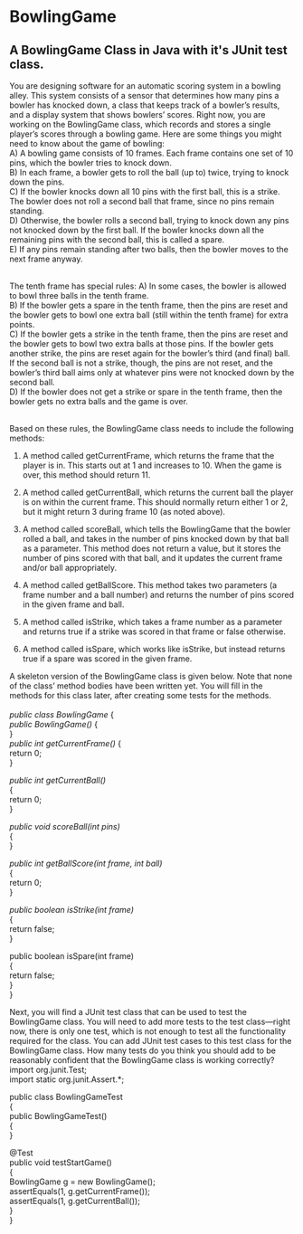 # BowlingGame
<h2> A BowlingGame Class in Java with it's JUnit test class. </h2>

You are designing software for an automatic scoring system in a bowling alley. This
system consists of a sensor that determines how many pins a bowler has knocked
down, a class that keeps track of a bowler’s results, and a display system that shows
bowlers’ scores. Right now, you are working on the BowlingGame class, which
records and stores a single player’s scores through a bowling game.
Here are some things you might need to know about the game of bowling: <br>
A) A bowling game consists of 10 frames. Each frame contains one set of 10 pins,
which the bowler tries to knock down. <br>
B) In each frame, a bowler gets to roll the ball (up to) twice, trying to knock down the
pins.<br>
C) If the bowler knocks down all 10 pins with the first ball, this is a strike. The
bowler does not roll a second ball that frame, since no pins remain standing.<br>
D) Otherwise, the bowler rolls a second ball, trying to knock down any pins not
knocked down by the first ball. If the bowler knocks down all the remaining pins
with the second ball, this is called a spare.<br>
E) If any pins remain standing after two balls, then the bowler moves to the next
frame anyway.<br> <br>

The tenth frame has special rules:
A) In some cases, the bowler is allowed to bowl three balls in the tenth frame.<br>
B) If the bowler gets a spare in the tenth frame, then the pins are reset and the
bowler gets to bowl one extra ball (still within the tenth frame) for extra points.<br>
C) If the bowler gets a strike in the tenth frame, then the pins are reset and the
bowler gets to bowl two extra balls at those pins. If the bowler gets another
strike, the pins are reset again for the bowler’s third (and final) ball. If the
second ball is not a strike, though, the pins are not reset, and the bowler’s third
ball aims only at whatever pins were not knocked down by the second ball.<br>
D) If the bowler does not get a strike or spare in the tenth frame, then the bowler
gets no extra balls and the game is over.<br><br>

Based on these rules, the BowlingGame class needs to include the following methods:
1) A method called getCurrentFrame, which returns the frame that the player is in.
This starts out at 1 and increases to 10. When the game is over, this method should
return 11.

2) A method called getCurrentBall, which returns the current ball the player is on
within the current frame. This should normally return either 1 or 2, but it might
return 3 during frame 10 (as noted above).

3) A method called scoreBall, which tells the BowlingGame that the bowler rolled a
ball, and takes in the number of pins knocked down by that ball as a parameter.
This method does not return a value, but it stores the number of pins scored with
that ball, and it updates the current frame and/or ball appropriately.

4) A method called getBallScore. This method takes two parameters (a frame number
and a ball number) and returns the number of pins scored in the given frame and
ball.

5) A method called isStrike, which takes a frame number as a parameter and returns
true if a strike was scored in that frame or false otherwise.

6) A method called isSpare, which works like isStrike, but instead returns true if a
spare was scored in the given frame.

A skeleton version of the BowlingGame class is given below. Note that none of the
class’ method bodies have been written yet. You will fill in the methods for this class
later, after creating some tests for the methods.
<br><br>
<i>public class BowlingGame</i>
{<br>
<i>public BowlingGame()</i>
{<br>
}
<br>
<i>public int getCurrentFrame()</i>
{<br>
return 0;<br>
}<br>

<i>public int getCurrentBall()<br></i>
{<br>
return 0;<br>
}<br>

<i>public void scoreBall(int pins)<br></i>
{<br>
}<br>

<i>public int getBallScore(int frame, int ball)<br></i>
{<br>
return 0;<br>
}<br>

<i>public boolean isStrike(int frame)<br></i>
{<br>
return false;<br>
}<br>

</i>public boolean isSpare(int frame)<br></i>
{<br>
return false;<br>
}<br>
}<br>

Next, you will find a JUnit test class that can be used to test the BowlingGame class.
You will need to add more tests to the test class—right now, there is only one test,
which is not enough to test all the functionality required for the class.
You can add JUnit test cases to this test class for the BowlingGame class. How many
tests do you think you should add to be reasonably confident that the BowlingGame
class is working correctly?
import org.junit.Test;<br>
import static org.junit.Assert.*;<br>

public class BowlingGameTest<br>
{<br>
public BowlingGameTest()<br>
{<br>
}<br>

@Test<br>
public void testStartGame()<br>
{<br>
BowlingGame g = new BowlingGame();<br>
assertEquals(1, g.getCurrentFrame());<br>
assertEquals(1, g.getCurrentBall());<br>
}<br>
}<br>
